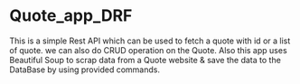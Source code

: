 # Quote_app_DRF
This is a simple Rest API which can be used to fetch a quote with id or a list of quote. we can also do CRUD operation on the Quote. Also this app uses Beautiful Soup to scrap data from a Quote website &amp; save the data to the DataBase by using provided commands.
